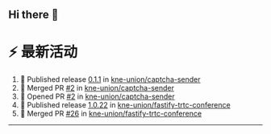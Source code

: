 ## Hi there 👋

<!--

**Here are some ideas to get you started:**

🙋‍♀️ A short introduction - what is your organization all about?
🌈 Contribution guidelines - how can the community get involved?
👩‍💻 Useful resources - where can the community find your docs? Is there anything else the community should know?
🍿 Fun facts - what does your team eat for breakfast?
🧙 Remember, you can do mighty things with the power of [Markdown](https://docs.github.com/github/writing-on-github/getting-started-with-writing-and-formatting-on-github/basic-writing-and-formatting-syntax)
-->


# ⚡ 最新活动

<!--START_SECTION:activity-->
1. 🚀 Published release [0.1.1](https://github.com/kne-union/captcha-sender/releases/tag/0.1.1) in [kne-union/captcha-sender](https://github.com/kne-union/captcha-sender)
2. 🎉 Merged PR [#2](https://github.com/kne-union/captcha-sender/pull/2) in [kne-union/captcha-sender](https://github.com/kne-union/captcha-sender)
3. 💪 Opened PR [#2](https://github.com/kne-union/captcha-sender/pull/2) in [kne-union/captcha-sender](https://github.com/kne-union/captcha-sender)
4. 🚀 Published release [1.0.22](https://github.com/kne-union/fastify-trtc-conference/releases/tag/1.0.22) in [kne-union/fastify-trtc-conference](https://github.com/kne-union/fastify-trtc-conference)
5. 🎉 Merged PR [#26](https://github.com/kne-union/fastify-trtc-conference/pull/26) in [kne-union/fastify-trtc-conference](https://github.com/kne-union/fastify-trtc-conference)
<!--END_SECTION:activity-->

---
